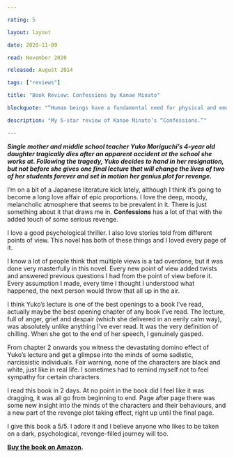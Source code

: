 ```yaml
---

rating: 5

layout: layout

date: 2020-11-09

read: November 2020

released: August 2014

tags: ["reviews"]

title: "Book Review: Confessions by Kanae Minato"

blockquote: "“Human beings have a fundamental need for physical and emotional space, and the desire to extinguish another life can arise when the boundaries of that space are violated.”"

description: "My 5-star review of Kanae Minato’s “Confessions.”"

---
```


***Single mother and middle school teacher Yuko Moriguchi’s 4-year old daughter tragically dies after an apparent accident at the school she works at. Following the tragedy, Yuko decides to hand in her resignation, but not before she gives one final lecture that will change the lives of two of her students forever and set in motion her genius plot for revenge.***

I’m on a bit of a Japanese literature kick lately, although I think it’s going to become a long love affair of epic proportions. I love the deep, moody, melancholic atmosphere that seems to be prevalent in it. There is just something about it that draws me in. **Confessions** has a lot of that with the added touch of some serious revenge.

I love a good psychological thriller. I also love stories told from different points of view. This novel has both of these things and I loved every page of it.

I know a lot of people think that multiple views is a tad overdone, but it was done very masterfully in this novel. Every new point of view added twists and answered previous questions I had from the point of view before it. Every assumption I made, every time I thought I understood what happened, the next person would throw that all up in the air.

I think Yuko’s lecture is one of the best openings to a book I’ve read, actually maybe the best opening chapter of any book I’ve read. The lecture, full of anger, grief and despair (which she delivered in an eerily calm way), was absolutely unlike anything I’ve ever read. It was the very definition of chilling. When she got to the end of her speech, I genuinely gasped.

From chapter 2 onwards you witness the devastating domino effect of Yuko’s lecture and get a glimpse into the minds of some sadistic, narcissistic individuals. Fair warning, none of the characters are black and white, just like in real life. I sometimes had to remind myself not to feel sympathy for certain characters.

I read this book in 2 days. At no point in the book did I feel like it was dragging, it was all go from beginning to end. Page after page there was some new insight into the minds of the characters and their behaviours, and a new part of the revenge plot taking effect, right up until the final page.

I give this book a 5/5. I adore it and I believe anyone who likes to be taken on a dark, psychological, revenge-filled journey will too.
 

**[Buy the book on Amazon](https://www.amazon.com/Confessions-Kanae-Minato/dp/B01L9CSU0O).**